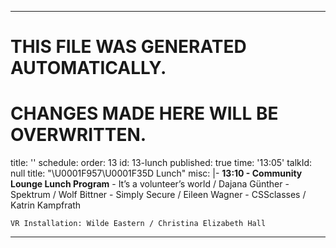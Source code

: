 ----

# THIS FILE WAS GENERATED AUTOMATICALLY.
# CHANGES MADE HERE WILL BE OVERWRITTEN.

title: ''
schedule:
  order: 13
  id: 13-lunch
  published: true
  time: '13:05'
  talkId: null
  title: "\U0001F957\U0001F35D Lunch"
  misc: |-
    <b>13:10 - Community Lounge Lunch Program</b>
    - It’s a volunteer’s world / Dajana Günther
    - Spektrum / Wolf Bittner
    - Simply Secure / Eileen Wagner
    - CSSclasses / Katrin Kampfrath

    VR Installation: Wilde Eastern / Christina Elizabeth Hall

----

